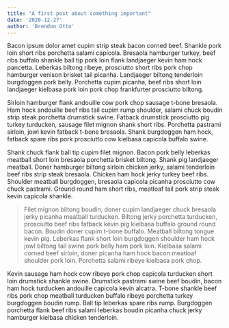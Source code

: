 ```yaml
---
title: "A first post about something important"
date: '2020-12-27'
author: 'Brendon Otto'
---
```


Bacon ipsum dolor amet cupim strip steak bacon corned beef. Shankle pork loin short ribs porchetta salami capicola. Bresaola hamburger turkey, beef ribs buffalo shankle ball tip pork loin flank landjaeger kevin ham hock pancetta. Leberkas biltong ribeye, prosciutto short ribs pork chop hamburger venison brisket tail picanha. Landjaeger biltong tenderloin burgdoggen pork belly. Porchetta cupim picanha, beef ribs short loin landjaeger kielbasa pork loin pork chop frankfurter prosciutto biltong.

Sirloin hamburger flank andouille cow pork chop sausage t-bone bresaola. Ham hock andouille beef ribs tail cupim rump shoulder, salami chuck boudin strip steak porchetta drumstick swine. Fatback drumstick prosciutto pig turkey turducken, sausage filet mignon shank short ribs. Porchetta pastrami sirloin, jowl kevin fatback t-bone bresaola. Shank burgdoggen ham hock, fatback spare ribs pork prosciutto cow kielbasa capicola buffalo swine.

Shank chuck flank ball tip cupim filet mignon. Bacon pork belly leberkas meatball short loin bresaola porchetta brisket biltong. Shank pig landjaeger meatball. Doner hamburger biltong sirloin chicken jerky, salami tenderloin beef ribs strip steak bresaola. Chicken ham hock jerky turkey beef ribs. Shoulder meatball burgdoggen, bresaola capicola picanha prosciutto cow chuck pastrami. Ground round ham short ribs, meatloaf tail pork strip steak kevin capicola shankle.

> Filet mignon biltong boudin, doner cupim landjaeger chuck bresaola jerky picanha meatball turducken. Biltong jerky porchetta turducken, prosciutto beef ribs fatback kevin pig kielbasa buffalo ground round bacon. Boudin doner cupim t-bone buffalo. Meatball biltong tongue kevin pig. Leberkas flank short loin burgdoggen shoulder ham hock jowl biltong tail swine pork belly ham pork loin. Kielbasa salami corned beef sirloin, doner picanha ham hock bacon meatloaf shoulder pork loin. Porchetta salami ribeye kielbasa pork chop.

Kevin sausage ham hock cow ribeye pork chop capicola turducken short loin drumstick shankle swine. Drumstick pastrami swine beef boudin, bacon ham hock turducken andouille capicola kevin alcatra. T-bone shankle beef ribs pork chop meatball turducken buffalo ribeye porchetta turkey burgdoggen boudin rump. Ball tip leberkas spare ribs rump. Burgdoggen porchetta flank beef ribs salami leberkas boudin picanha chuck jerky hamburger kielbasa chicken tenderloin.